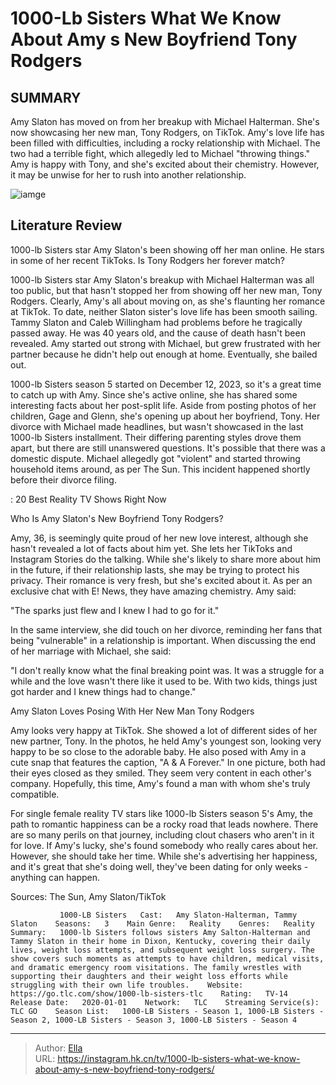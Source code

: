 # 1000-Lb Sisters What We Know About Amy s New Boyfriend Tony Rodgers


## SUMMARY 



  Amy Slaton has moved on from her breakup with Michael Halterman. She&#39;s now showcasing her new man, Tony Rodgers, on TikTok.   Amy&#39;s love life has been filled with difficulties, including a rocky relationship with Michael. The two had a terrible fight, which allegedly led to Michael &#34;throwing things.&#34;   Amy is happy with Tony, and she&#39;s excited about their chemistry. However, it may be unwise for her to rush into another relationship.  

![iamge](https://static1.srcdn.com/wordpress/wp-content/uploads/2023/05/sin-ti-tulo-1-35.jpg)

## Literature Review
1000-lb Sisters star Amy Slaton&#39;s been showing off her man online. He stars in some of her recent TikToks. Is Tony Rodgers her forever match?




1000-lb Sisters star Amy Slaton&#39;s breakup with Michael Halterman was all too public, but that hasn&#39;t stopped her from showing off her new man, Tony Rodgers. Clearly, Amy&#39;s all about moving on, as she&#39;s flaunting her romance at TikTok. To date, neither Slaton sister&#39;s love life has been smooth sailing. Tammy Slaton and Caleb Willingham had problems before he tragically passed away. He was 40 years old, and the cause of death hasn&#39;t been revealed. Amy started out strong with Michael, but grew frustrated with her partner because he didn&#39;t help out enough at home. Eventually, she bailed out.




1000-lb Sisters season 5 started on December 12, 2023, so it&#39;s a great time to catch up with Amy. Since she&#39;s active online, she has shared some interesting facts about her post-split life. Aside from posting photos of her children, Gage and Glenn, she&#39;s opening up about her boyfriend, Tony. Her divorce with Michael made headlines, but wasn&#39;t showcased in the last 1000-lb Sisters installment. Their differing parenting styles drove them apart, but there are still unanswered questions. It&#39;s possible that there was a domestic dispute. Michael allegedly got &#34;violent&#34; and started throwing household items around, as per The Sun. This incident happened shortly before their divorce filing.

 : 20 Best Reality TV Shows Right Now


 Who Is Amy Slaton&#39;s New Boyfriend Tony Rodgers? 
          




 Amy, 36, is seemingly quite proud of her new love interest, although she hasn&#39;t revealed a lot of facts about him yet. She lets her TikToks and Instagram Stories do the talking. While she&#39;s likely to share more about him in the future, if their relationship lasts, she may be trying to protect his privacy. Their romance is very fresh, but she&#39;s excited about it. As per an exclusive chat with E! News, they have amazing chemistry. Amy said:



&#34;The sparks just flew and I knew I had to go for it.&#34; 




In the same interview, she did touch on her divorce, reminding her fans that being &#34;vulnerable&#34; in a relationship is important. When discussing the end of her marriage with Michael, she said:



&#34;I don&#39;t really know what the final breaking point was. It was a struggle for a while and the love wasn&#39;t there like it used to be. With two kids, things just got harder and I knew things had to change.&#34;









 Amy Slaton Loves Posing With Her New Man Tony Rodgers 
          

Amy looks very happy at TikTok. She showed a lot of different sides of her new partner, Tony. In the photos, he held Amy&#39;s youngest son, looking very happy to be so close to the adorable baby. He also posed with Amy in a cute snap that features the caption, &#34;A &amp; A Forever.&#34; In one picture, both had their eyes closed as they smiled. They seem very content in each other&#39;s company. Hopefully, this time, Amy&#39;s found a man with whom she&#39;s truly compatible.

For single female reality TV stars like 1000-lb Sisters season 5&#39;s Amy, the path to romantic happiness can be a rocky road that leads nowhere. There are so many perils on that journey, including clout chasers who aren&#39;t in it for love. If Amy&#39;s lucky, she&#39;s found somebody who really cares about her. However, she should take her time. While she&#39;s advertising her happiness, and it&#39;s great that she&#39;s doing well, they&#39;ve been dating for only weeks - anything can happen.




Sources: The Sun, Amy Slaton/TikTok

               1000-LB Sisters   Cast:   Amy Slaton-Halterman, Tammy Slaton    Seasons:   3    Main Genre:   Reality    Genres:   Reality    Summary:   1000-lb Sisters follows sisters Amy Salton-Halterman and Tammy Slaton in their home in Dixon, Kentucky, covering their daily lives, weight loss attempts, and subsequent weight loss surgery. The show covers such moments as attempts to have children, medical visits, and dramatic emergency room visitations. The family wrestles with supporting their daughters and their weight loss efforts while struggling with their own life troubles.    Website:   https://go.tlc.com/show/1000-lb-sisters-tlc    Rating:   TV-14    Release Date:   2020-01-01    Network:   TLC    Streaming Service(s):   TLC GO    Season List:   1000-LB Sisters - Season 1, 1000-LB Sisters - Season 2, 1000-LB Sisters - Season 3, 1000-LB Sisters - Season 4      

---

> Author: [Ella](https://instagram.hk.cn/)  
> URL: https://instagram.hk.cn/tv/1000-lb-sisters-what-we-know-about-amy-s-new-boyfriend-tony-rodgers/  

